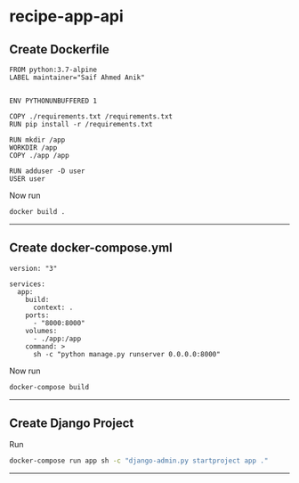 # recipe-app-api

## Create Dockerfile

```docker
FROM python:3.7-alpine
LABEL maintainer="Saif Ahmed Anik"


ENV PYTHONUNBUFFERED 1

COPY ./requirements.txt /requirements.txt
RUN pip install -r /requirements.txt

RUN mkdir /app
WORKDIR /app
COPY ./app /app

RUN adduser -D user
USER user
```

Now run

```bash
docker build .
```

---

## Create docker-compose.yml

```docker
version: "3"

services:
  app:
    build:
      context: .
    ports:
      - "8000:8000"
    volumes:
      - ./app:/app
    command: >
      sh -c "python manage.py runserver 0.0.0.0:8000"
```

Now run

```bash
docker-compose build
```

---

## Create Django Project

Run

```bash
docker-compose run app sh -c "django-admin.py startproject app ."
```

---
